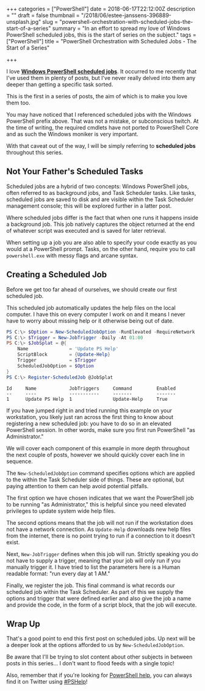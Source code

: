 +++
categories = ["PowerShell"]
date = 2018-06-17T22:12:00Z
description = ""
draft = false
thumbnail = "/2018/06/estee-janssens-396889-unsplash.jpg"
slug = "powershell-orchestration-with-scheduled-jobs-the-start-of-a-series"
summary = "In an effort to spread my love of Windows PowerShell scheduled jobs, this is the start of series on the subject."
tags = ["PowerShell"]
title = "PowerShell Orchestration with Scheduled Jobs - The Start of a Series"

+++


I love [**Windows PowerShell scheduled jobs**](https://docs.microsoft.com/en-us/powershell/module/psscheduledjob/about/about_scheduled_jobs?view=powershell-5.1). It occurred to me recently that I've used them in plenty of posts, but I've never really delved into them any deeper than getting a specific task sorted.

This is the first in a series of posts, the aim of which is to make you love them too.

You may have noticed that I referenced scheduled jobs with the Windows PowerShell prefix above. That was not a mistake, or subconscious twitch. At the time of writing, the required cmdlets have not ported to PowerShell Core and as such the Windows moniker is very important.

With that caveat out of the way, I will be simply referring to **scheduled jobs** throughout this series.

## **Not Your Father's Scheduled Tasks**

Scheduled jobs are a hybrid of two concepts: Windows PowerShell jobs, often referred to as background jobs, and Task Scheduler tasks. Like tasks, scheduled jobs are saved to disk and are visible within the Task Scheduler management console; this will be explored further in a latter post.

Where scheduled jobs differ is the fact that when one runs it happens inside a background job. This job natively captures the object returned at the end of whatever script was executed and is saved for later retrieval.

When setting up a job you are also able to specify your code exactly as you would at a PowerShell prompt. Tasks, on the other hand, require you to call `powershell.exe` with messy flags and arcane syntax.

## **Creating a Scheduled Job**

Before we get too far ahead of ourselves, we should create our first scheduled job.

This scheduled job automatically updates the help files on the local computer. I have this on every computer I work on and it means I never have to worry about missing help or it otherwise being out of date.

```powershell
PS C:\> $Option = New-ScheduledJobOption -RunElevated -RequireNetwork
PS C:\> $Trigger = New-JobTrigger -Daily -At 01:00
PS C:\> $JobSplat = @{
    Name               = 'Update PS Help'
	ScriptBlock        = {Update-Help}
	Trigger            = $Trigger
	ScheduledJobOption = $Option
}
PS C:\> Register-ScheduledJob @JobSplat

```

```
Id     Name            JobTriggers     Command         Enabled
--     ----            -----------     -------         -------
1      Update PS Help  1               Update-Help     True

```

If you have jumped right in and tried running this example on your workstation, you likely just ran across the first thing to know about registering a new scheduled job: you have to do so in an elevated PowerShell session. In other words, make sure you first run PowerShell "as Administrator."

We will cover each component of this example in more depth throughout the next couple of posts, however we should quickly cover each line in sequence.

The `New-ScheduledJobOption` command specifies options which are applied to the within the Task Scheduler side of things. These are optional, but paying attention to them can help avoid potential pitfalls.

The first option we have chosen indicates that we want the PowerShell job to be running "as Administrator," this is helpful since you need elevated privileges to update system wide help files.

The second options means that the job will not run if the workstation does not have a network connection. As `Update-Help` downloads new help files from the internet, there is no point trying to run if a connection to it doesn't exist.

Next, `New-JobTrigger` defines when this job will run. Strictly speaking you do not have to supply a trigger, meaning that your job will only run if you manually trigger it. I have tried to list the parameters here is a Human readable format: "run every day at 1 AM."

Finally, we register the job. This final command is what records our scheduled job within the Task Scheduler. As part of this we supply the options and trigger that were defined earlier and also give the job a name and provide the code, in the form of a script block, that the job will execute.

## **Wrap Up**

That's a good point to end this first post on scheduled jobs. Up next will be a deeper look at the options afforded to us by `New-ScheduledJobOption`.

Be aware that I'll be trying to slot content about other subjects in between posts in this series... I don't want to flood feeds with a single topic!

Also, remember that if you're looking for [PowerShell help](https://king.geek.nz/2018/03/20/pshelp-twitter/), you can always find it on Twitter using [#PSHelp](https://twitter.com/search?f=tweets&vertical=default&q=%23pshelp&src=typd)!

